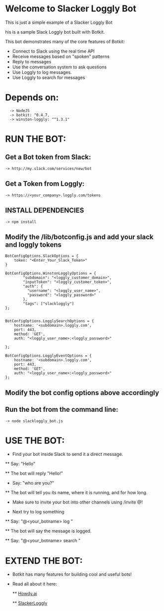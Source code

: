 # Welcome to Slacker Loggly Bot

This is just a simple example of a Slacker Loggly Bot

his is a sample Slack Loggly bot built with Botkit.

This bot demonstrates many of the core features of Botkit:

- Connect to Slack using the real time API
- Receive messages based on "spoken" patterns
- Reply to messages
- Use the conversation system to ask questions
- Use Loggly to log messages.
- Use Loggly to search for messages

# Depends on:

```
  -> NodeJS
  -> botkit: ^0.4.7,
  -> winston-loggly: "^1.3.1"

```

# RUN THE BOT:

## Get a Bot token from Slack:

    -> http://my.slack.com/services/new/bot

## Get a Token from Loggly:
   
    -> https://<your_company>.loggly.com/tokens

## INSTALL DEPENDENCIES
    
    -> npm install 
    
## Modify the /lib/botconfig.js and add your slack and loggly tokens
  
```
BotConfigOptions.SlackOptions = {
    token: "<Enter_Your_Slack_Token>"
}

BotConfigOptions.WinstonLogglyOptions = {
        "subdomain": "<loggly_customer_domain>",
        "inputToken": "<loggly_customer_token>",
        "auth": {
          "username": "<loggly_user_name>",
          "password": "<loggly_password>"
        },
        "tags": ["slackloggly"]
};


BotConfigOptions.LogglySearchOptions = {
    hostname: '<subdomain>.loggly.com',
    port: 443,
    method: 'GET',
    auth: "<loggly_user_name>:<loggly_password>"

};

BotConfigOptions.LogglyEventOptions = {
    hostname: '<subdomain>.loggly.com',
    port: 443,
    method: 'GET',
    auth: "<loggly_user_name>:<loggly_password>"
};

```

## Modify the bot config options above accordingly
    
## Run the bot from the command line:

    -> node slackloggly_bot.js

# USE THE BOT:

  * Find your bot inside Slack to send it a direct message.
  
  ** Say: "Hello"

  ** The bot will reply "Hello!"

  * Say: "who are you?"

  ** The bot will tell you its name, where it is running, and for how long.

  * Make sure to invite your bot into other channels using /invite @<my bot>!

  * Next try to log something
  
  ** Say: "@<your_botname> log <message you want to log>"
  
  ** The bot will say the message is logged. 
  
  ** Say: "@<your_botname> search <message to search for>"

# EXTEND THE BOT:

  * Botkit has many features for building cool and useful bots!

  * Read all about it here:

    ** [Howdy.ai](http://howdy.ai/botkit)
    
    ** [SlackerLoggly](http://slackerloggly.github.com)
